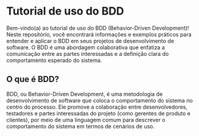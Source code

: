 # Tutorial de uso do BDD
Bem-vindo(a) ao tutorial de uso do BDD (Behavior-Driven Development)! Neste repositório, você encontrará informações e exemplos práticos para entender e aplicar o BDD em seus projetos de desenvolvimento de software. O BDD é uma abordagem colaborativa que enfatiza a comunicação entre as partes interessadas e a definição clara do comportamento esperado do sistema.

## O que é BDD?
BDD, ou Behavior-Driven Development, é uma metodologia de desenvolvimento de software que coloca o comportamento do sistema no centro do processo. Ele promove a colaboração entre desenvolvedores, testadores e partes interessadas do projeto (como gerentes de produto e clientes), por meio de uma linguagem comum para descrever o comportamento do sistema em termos de cenários de uso.



